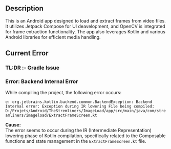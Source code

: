 ## Description

This is an Android app designed to load and extract frames from video files. It utilizes Jetpack Compose for UI deavelopment, and OpenCV is integrated for frame extraction functionality. The app also leverages Kotlin and various Android libraries for efficient media handling.

## Current Error
### TL:DR :- Gradle Issue

### Error: Backend Internal Error

While compiling the project, the following error occurs:

`e: org.jetbrains.kotlin.backend.common.BackendException: Backend Internal error: Exception during IR lowering File being compiled: D:/Projets/Android/TheStremliners/ImageLoad/app/src/main/java/com/streamliners/imageload/ExtractFrameScreen.kt`

**Cause:**  
The error seems to occur during the IR (Intermediate Representation) lowering phase of Kotlin compilation, specifically related to the Composable functions and state management in the `ExtractFrameScreen.kt` file.

